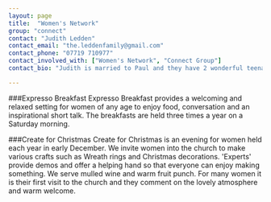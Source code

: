 ```yaml
---
layout: page
title:  "Women's Network"
group: "connect"
contact: "Judith Ledden"
contact_email: "the.leddenfamily@gmail.com"
contact_phone: "07719 710977"
contact_involved_with: ["Women's Network", "Connect Group"]
contact_bio: "Judith is married to Paul and they have 2 wonderful teenagers!  Judith enjoys helping people connect, make friends and grow in the Christian faith."

---
```



###Expresso Breakfast
Expresso Breakfast provides a welcoming and relaxed setting for women of any age to enjoy food, conversation and an inspirational short talk.  The breakfasts are held three times a year on a Saturday morning.


###Create for Christmas
Create for Christmas is an evening for women held each year in early December.  We invite women into the church to make various crafts such as Wreath rings and Christmas decorations. 'Experts' provide demos and offer a helping hand so that everyone can enjoy making something. We serve mulled wine and warm fruit punch.  For many women it is their first visit to the church and they comment on the lovely atmosphere and warm welcome.